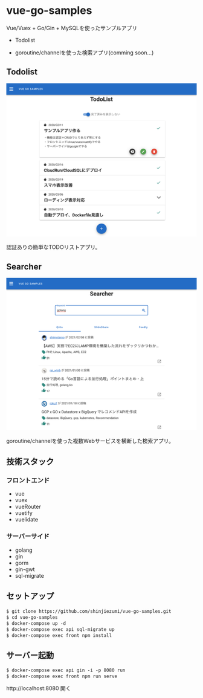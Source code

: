 # vue-go-samples
Vue/Vuex + Go/Gin + MySQLを使ったサンプルアプリ

- Todolist

- goroutine/channelを使った検索アプリ(comming soon...)

## Todolist

![Todolist](./src/front/public/img/TodoList.png)

認証ありの簡単なTODOリストアプリ。

## Searcher

![Searcher](./src/front/public/img/Searcher.png)

goroutine/channelを使った複数Webサービスを横断した検索アプリ。

## 技術スタック

### フロントエンド

- vue
- vuex
- vueRouter
- vuetify
- vuelidate

### サーバーサイド
- golang
- gin
- gorm
- gin-gwt
- sql-migrate

## セットアップ
```
$ git clone https://github.com/shinjiezumi/vue-go-samples.git
$ cd vue-go-samples
$ docker-compose up -d
$ docker-compose exec api sql-migrate up
$ docker-compose exec front npm install
```

## サーバー起動
```
$ docker-compose exec api gin -i -p 8080 run
$ docker-compose exec front npm run serve
```

http://localhost:8080 開く

